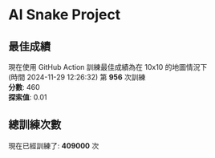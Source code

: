 
# AI Snake Project

## **最佳成績**











現在使用 GitHub Action 訓練最佳成績為在 10x10 的地圖情況下  
(時間 2024-11-29 12:26:32) 第 **956** 次訓練  
**分數**: 460  
**探索值**: 0.01























## 總訓練次數
現在已經訓練了: **409000** 次
